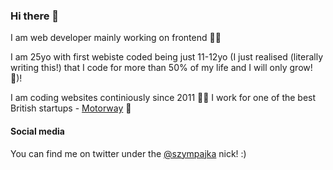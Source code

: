 ### Hi there 👋

I am web developer mainly working on frontend 🕵️‍♂️ 

I am 25yo with first webiste coded being just 11-12yo (I just realised (literally writing this!) that I code for more than 50% of my life and I will only grow! 🤯)! 

I am coding websites continiously since 2011 👴🏼 I work for one of the best British startups - <a href="https://motorway.co.uk">Motorway</a> 🚕 

#### Social media 

You can find me on twitter under the <a href="https://twitter.com/szympajka">@szympajka</a> nick! :)
<!--
**szympajka/szympajka** is a ✨ _special_ ✨ repository because its `README.md` (this file) appears on your GitHub profile.

Here are some ideas to get you started:

- 🔭 I’m currently working on ...
- 🌱 I’m currently learning ...
- 👯 I’m looking to collaborate on ...
- 🤔 I’m looking for help with ...
- 💬 Ask me about ...
- 📫 How to reach me: ...
- 😄 Pronouns: ...
- ⚡ Fun fact: ...
-->
